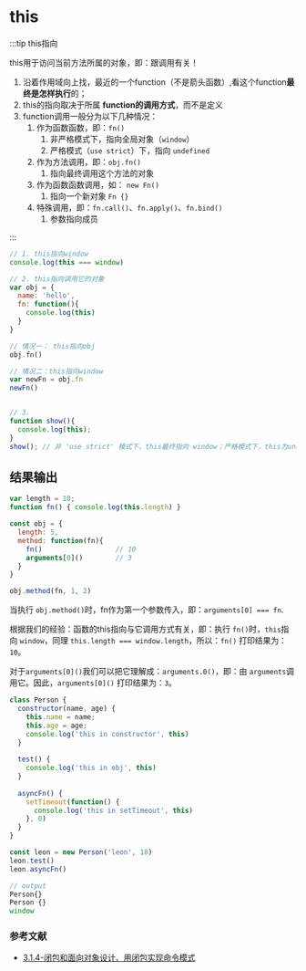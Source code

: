 # this
:::tip this指向

this用于访问当前方法所属的对象，即：跟调用有关！

1. 沿着作用域向上找，最近的一个function（不是箭头函数）,看这个function**最终是怎样执行**的；
2. this的指向取决于所属 **function的调用方式**，而不是定义
3. function调用一般分为以下几种情况：
   1. 作为函数函数，即：`fn()`
      1. 非严格模式下，指向全局对象（`window`）
      2. 严格模式（`use strict`）下，指向 `undefined`
   2. 作为方法调用，即：`obj.fn()`
      1. 指向最终调用这个方法的对象
   3. 作为函数函数调用，如： `new Fn()`
      1. 指向一个新对象 `Fn {}`
   4. 特殊调用，即：`fn.call()`、`fn.apply()`、`fn.bind()`
      1. 参数指向成员

:::



```js
// 1. this指向window
console.log(this === window)

// 2. this指向调用它的对象
var obj = {
  name: 'hello',
  fn: function(){
    console.log(this)
  }
}

// 情况一： this指向obj
obj.fn()

// 情况二：this指向window
var newFn = obj.fn
newFn()


// 3. 
function show(){
  console.log(this);
}
show(); // 非 'use strict' 模式下，this最终指向 window；严格模式下，this为undefined

```

## 结果输出

```js
var length = 10;
function fn() { console.log(this.length) }

const obj = {
  length: 5,
  method: function(fn){
    fn()                  // 10
    arguments[0]()        // 3
  }
}

obj.method(fn, 1, 2)
```

当执行 `obj.method()`时，fn作为第一个参数传入，即：`arguments[0] === fn`.

根据我们的经验：函数的this指向与它调用方式有关，即：执行 `fn()`时，`this`指向 `window`，同理 `this.length === window.length`，所以：`fn()` 打印结果为：`10`。

对于`arguments[0]()`我们可以把它理解成：`arguments.0()`，即：由 `arguments`调用它。因此，`arguments[0]()` 打印结果为：`3`。



```js
class Person {
  constructor(name, age) {
    this.name = name;
    this.age = age;
    console.log('this in constructor', this)
  }
  
  test() {
    console.log('this in obj', this)
  }
  
  asyncFn() {
    setTimeout(function() {
      console.log('this in setTimeout', this)
    }, 0)
  }
}

const leon = new Person('leon', 18)
leon.test()
leon.asyncFn()

// output
Person{}
Person {}
window
```

### 参考文献
* [3.1.4-闭包和面向对象设计、用闭包实现命令模式](https://www.bilibili.com/video/BV1oE411L7uK?p=5)
